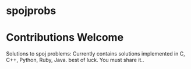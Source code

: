 # spojprobs
# Contributions Welcome
Solutions to spoj problems:
Currently contains solutions implemented in C, C++, Python, Ruby, Java.
best of luck.
You must share it..
